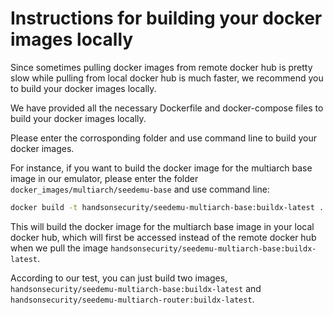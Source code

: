 # Instructions for building your docker images locally

Since sometimes pulling docker images from remote docker hub is pretty slow while pulling from local docker hub is much faster, we recommend you to build your docker images locally.

We have provided all the necessary Dockerfile and docker-compose files to build your docker images locally.

Please enter the corrosponding folder and use command line to build your docker images.

For instance, if you want to build the docker image for the multiarch base image in our emulator, please enter the folder `docker_images/multiarch/seedemu-base` and use command line:

```bash
docker build -t handsonsecurity/seedemu-multiarch-base:buildx-latest .
```

This will build the docker image for the multiarch base image in your local docker hub, which will first be accessed instead of the remote docker hub when we pull the image `handsonsecurity/seedemu-multiarch-base:buildx-latest`.

According to our test, you can just build two images, `handsonsecurity/seedemu-multiarch-base:buildx-latest` and `handsonsecurity/seedemu-multiarch-router:buildx-latest`.
